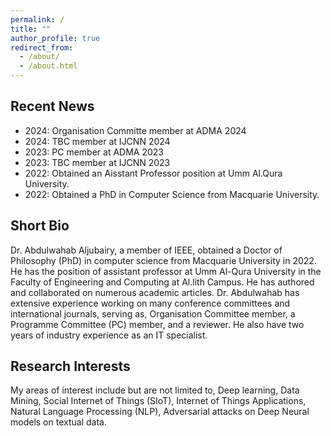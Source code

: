 ```yaml
---
permalink: /
title: ""
author_profile: true
redirect_from: 
  - /about/
  - /about.html
---
```

Recent News
-----------
- 2024: Organisation Committe member at ADMA 2024
- 2024: TBC member at IJCNN 2024
- 2023: PC member at ADMA 2023
- 2023: TBC member at IJCNN 2023
- 2022: Obtained an Aisstant Professor position at Umm Al.Qura University.
- 2022: Obtained a PhD in Computer Science from Macquarie University. 


Short Bio
---------
Dr. Abdulwahab Aljubairy, a member of IEEE, obtained a Doctor of Philosophy (PhD) in computer science from Macquarie University in 2022. He has the position of assistant professor at Umm Al-Qura University in the Faculty of Engineering and Computing at Al.lith Campus. He has authored and collaborated on numerous academic articles. Dr. Abdulwahab has extensive experience working on many conference committees and international journals, serving as, Organisation Committee member,  a Programme Committee (PC) member, and a reviewer. He also have two years of industry experience as an IT specialist.


Research Interests
------------------
My areas of interest include but are not limited to, Deep learning, Data Mining, Social Internet of Things (SIoT), Internet of Things Applications, Natural Language Processing (NLP), Adversarial attacks on Deep Neural models on textual data. 

